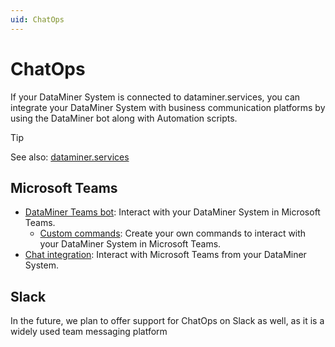 ```yaml
---
uid: ChatOps
---
```


# ChatOps

If your DataMiner System is connected to dataminer.services, you can integrate your DataMiner System with business communication platforms by using the DataMiner bot along with Automation scripts.

> [!TIP]
> See also: [dataminer.services](xref:AboutCloudPlatform)

## Microsoft Teams

- [DataMiner Teams bot](xref:DataMiner_Teams_bot): Interact with your DataMiner System in Microsoft Teams.
  - [Custom commands](xref:DataMiner_Teams_bot#adding-commands-for-the-teams-bot-to-a-dms): Create your own commands to interact with your DataMiner System in Microsoft Teams.
- [Chat integration](xref:Microsoft_Teams_Chat_Integration): Interact with Microsoft Teams from your DataMiner System.

## Slack

In the future, we plan to offer support for ChatOps on Slack as well, as it is a widely used team messaging platform
